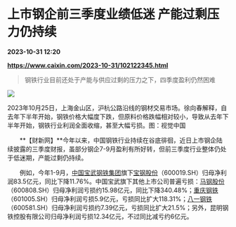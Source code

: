 # 上市钢企前三季度业绩低迷 产能过剩压力仍持续

**2023-10-31 12:20**

**https://www.caixin.com/2023-10-31/102122345.html**

> 钢铁行业目前还处于产能与供应过剩的压力之下，四季度盈利仍然困难

  

![](https://img.caixin.com/2023-10-31/169875328918667_840_560.jpg)

2023年10月25日，上海金山区，沪杭公路沿线的钢材交易市场。徐向春解释，自去年下半年开始，钢铁价格大幅度下跌，但原料价格跌幅相对较小，导致从去年下半年开始，钢铁行业利润全面收缩，甚至大幅亏损。图：视觉中国

  

　　**【财新网】**今年以来，中国钢铁行业持续在谷底徘徊，近日上市钢企陆续披露的三季度财报，虽部分钢企7-9月盈利有所好转，但前三季度行业整体仍处于低迷期，产能过剩仍持续。

　　例如，今年1-9月，[中国宝武钢铁集团](https://s.ccxe.com.cn/entities/companies/200038477)旗下[宝钢股份](https://s.ccxe.com.cn/entities/companies/200000935)（600019.SH）归母净利润83.5亿元，同比下降11.76%。中国宝武旗下其他上市公司普遍亏损：[马钢股份](https://s.ccxe.com.cn/entities/companies/200000330)（600808.SH）归母净利润亏损约15.98亿元，同比下降340.48%；[重庆钢铁](https://s.ccxe.com.cn/entities/companies/200018952)（601005.SH）归母净利润亏损5.9亿元，亏损同比扩大118.31%；[八一钢铁](https://s.ccxe.com.cn/entities/companies/200000992)（600581.SH）归母净利润亏损约7.39亿元，亏损同比扩大21.5%；另外，昆明钢铁控股有限公司归母净利润亏损12.34亿元，不过同比减亏约6亿元。